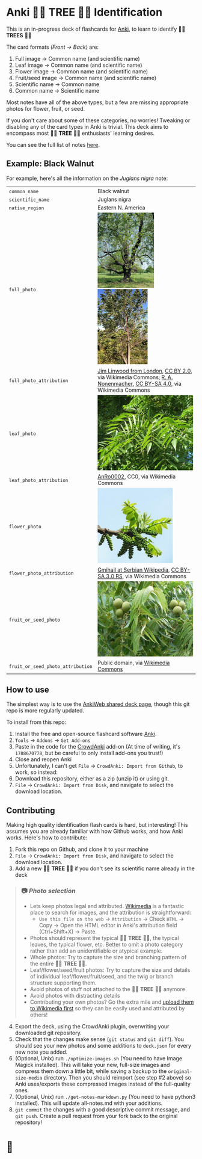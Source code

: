 # Anki 🌲🌴 **TREE** 🎄🌳 Identification

This is an in-progress deck of flashcards for [Anki](https://apps.ankiweb.net/), to learn to identify 🌲🌴 **TREES** 🎄🌳

The card formats _(Front &#8594; Back)_ are:
 1. Full image &#8594; Common name (and scientific name)
 1. Leaf image &#8594; Common name (and scientific name)
 1. Flower image &#8594; Common name (and scientific name)
 1. Fruit/seed image &#8594; Common name (and scientific name)
 1. Scientific name &#8594; Common name
 1. Common name &#8594; Scientific name

Most notes have all of the above types, but a few are missing appropriate photos for flower, fruit, or seed.

If you don't care about some of these categories, no worries! Tweaking or disabling any of the card types in Anki is trivial. This deck aims to encompass most 🌲🌴 **TREE** 🎄🌳 enthusiasts' learning desires.

You can see the full list of notes [here](all-notes.md).



## Example: Black Walnut

For example, here's all the information on the _Juglans nigra_ note:

<table>
<tr><td><code>common_name</code></td><td>Black walnut</td></tr>
<tr><td><code>scientific_name</code></td><td>Juglans nigra</td></tr>
<tr><td><code>native_region</code></td><td>Eastern N. America</td></tr>
<tr><td><code>full_photo</code></td><td><img height="200" src="media/450px-The_Mable_Hill_Park_Black_Walnut_Tree_-_London._(4621671958).jpg"><img height="200" src="media/400px-Juglans_nigra_SCA-0322.jpg"></td></tr>
<tr><td><code>full_photo_attribution</code></td><td><a href="https://commons.wikimedia.org/wiki/File:The_Mable_Hill_Park_Black_Walnut_Tree_-_London._(4621671958).jpg">Jim Linwood from London</a>, <a href="https://creativecommons.org/licenses/by/2.0">CC BY 2.0</a>, via Wikimedia Commons;&nbsp;<a href="https://commons.wikimedia.org/wiki/File:Juglans_nigra_SCA-0322.jpg">R. A. Nonenmacher</a>, <a href="https://creativecommons.org/licenses/by-sa/4.0">CC BY-SA 4.0</a>, via Wikimedia Commons</td></tr>
<tr><td><code>leaf_photo</code></td><td><img height="200" src="media/800px-20130903Juglans_nigra8.jpg"></td></tr>
<tr><td><code>leaf_photo_attribution</code></td><td><a href="https://commons.wikimedia.org/wiki/File:20130903Juglans_nigra8.jpg">AnRo0002</a>, CC0, via Wikimedia Commons</td></tr>
<tr><td><code>flower_photo</code></td><td><img height="200" src="media/600px-Male_catkins_Juglans_nigra1.jpg"></td></tr>
<tr><td><code>flower_photo_attribution</code></td><td><a href="https://commons.wikimedia.org/wiki/File:Male_catkins_Juglans_nigra1.jpg">Gmihail at Serbian Wikipedia</a>, <a href="https://creativecommons.org/licenses/by-sa/3.0/rs/deed.en">CC BY-SA 3.0 RS</a>, via Wikimedia Commons</td></tr>
<tr><td><code>fruit_or_seed_photo</code></td><td><img height="200" src="media/800px-Black_Walnut_nut_and_leave_detail.JPG"></td></tr>
<tr><td><code>fruit_or_seed_photo_attribution</code></td><td>Public domain, via&nbsp;<a href="https://commons.wikimedia.org/wiki/File:Black_Walnut_nut_and_leave_detail.JPG">Wikimedia Commons</a></td></tr></table>

## How to use

The simplest way is to use the [AnkiWeb shared deck page](https://ankiweb.net/shared/info/331090068), though this git repo is more regularly updated.

To install from this repo:

 1. Install the free and open-source flashcard software [Anki](https://apps.ankiweb.net/).
 1. `Tools` &#8594; `Addons` &#8594; `Get Add-ons`
 1. Paste in the code for the [CrowdAnki](https://ankiweb.net/shared/info/1788670778) add-on (At time of writing, it's `1788670778`, but be careful to only install add-ons you trust!)
 1. Close and reopen Anki
 1. Unfortunately, I can't get `File` &#8594; `CrowdAnki: Import from Github`, to work, so instead:
 1. Download this repository, either as a zip (unzip it) or using git.
 1. `File` &#8594; `CrowdAnki: Import from Disk`, and navigate to select the download location.

## Contributing

Making high quality identification flash cards is hard, but interesting! This assumes you are already familiar with how Github works, and how Anki works. Here's how to contribute:

 1. Fork this repo on Github, and clone it to your machine
 1. `File` &#8594; `CrowdAnki: Import from Disk`, and navigate to select the download location.
 1. Add a new 🌲🌴 **TREE** 🎄🌳 if you don't see its scientific name already in the deck

  > ### 📷 _**Photo selection**_
  > - Lets keep photos legal and attributed. [Wikimedia](https://commons.wikimedia.org/wiki/Main_Page) is a fantastic place to search for images, and the attribution is straightforward:
  >   - `Use this file on the web` &#8594; `Attribution` &#8594; Check `HTML` &#8594; Copy &#8594; Open the HTML editor in Anki's attribution field (Ctrl+Shift+X) &#8594; Paste.
  > - Photos should represent the typical 🌲🌴 **TREE** 🎄🌳, the typical leaves, the typical flower, etc. Better to omit a photo category rather than add an unidentifiable or atypical example.
  > - Whole photos: Try to capture the size and branching pattern of the entire 🌲🌴 **TREE** 🎄🌳.
  > - Leaf/flower/seed/fruit photos: Try to capture the size and details of individual leaf/flower/fruit/seed, and the twig or branch structure supporting them.
  > - Avoid photos of stuff not attached to the 🌲🌴 **TREE** 🎄🌳 anymore
  > - Avoid photos with distracting details
  > - Contributing your own photos? Go the extra mile and [upload them to Wikimedia first](https://commons.wikimedia.org/wiki/Commons:Contributing_your_own_work) so they can be easily used and attributed by others!

 4. Export the deck, using the CrowdAnki plugin, overwriting your downloaded git repository.
 1. Check that the changes make sense (`git status` and `git diff`). You should see your new photos and some additions to `deck.json` for every new note you added.
 1. (Optional, Unix) run `./optimize-images.sh` (You need to have Image Magick installed). This will take your new, full-size images and compress them down a little bit, while saving a backup to the `original-size-media` directory. Then you should reimport (see step #2 above) so Anki uses/exports these compressed images instead of the full-quality ones.
 1. (Optional, Unix) run `./get-notes-markdown.py` (You need to have python3 installed). This will update all-notes.md with your additions.
 1. `git commit` the changes with a good descriptive commit message, and `git push`. Create a pull request from your fork back to the original repository!

# 🍁
